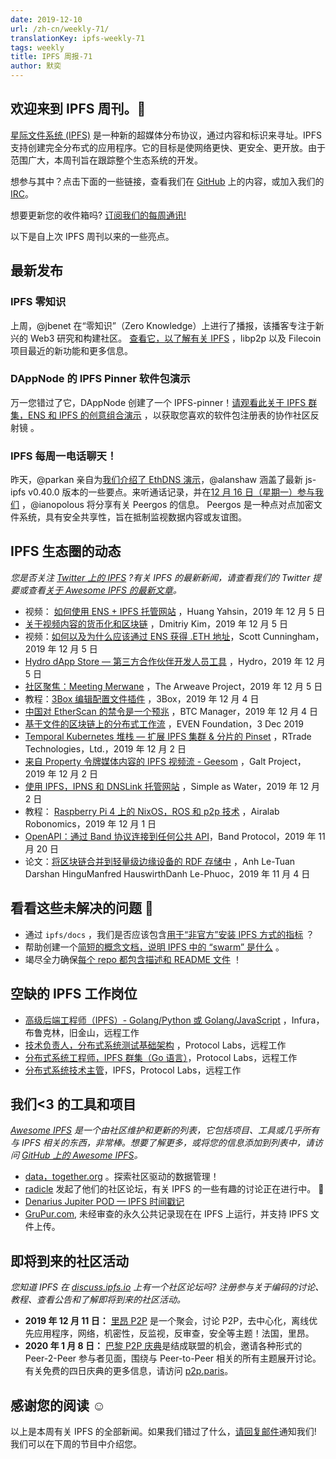 ```yaml
---
date: 2019-12-10
url: /zh-cn/weekly-71/
translationKey: ipfs-weekly-71
tags: weekly
title: IPFS 周报-71
author: 默奕
---
```


## 欢迎来到 IPFS 周刊。👋

[星际文件系统 (IPFS)](https://ipfs.io/) 是一种新的超媒体分布协议，通过内容和标识来寻址。IPFS 支持创建完全分布式的应用程序。它的目标是使网络更快、更安全、更开放。由于范围广大，本周刊旨在跟踪整个生态系统的开发。

想参与其中？点击下面的一些链接，查看我们在 [GitHub](https://github.com/ipfs) 上的内容，或加入我们的 [IRC](https://riot.im/app/#/room/#ipfs:matrix.org)。

想要更新您的收件箱吗? [订阅我们的每周通讯!](http://eepurl.com/gL2Pi5)

以下是自上次 IPFS 周刊以来的一些亮点。

## 最新发布

### IPFS 零知识

上周，@jbenet 在“零知识”（Zero Knowledge）上进行了播报，该播客专注于新兴的 Web3 研究和构建社区。
[查看它，以了解有关 IPFS](https://www.zeroknowledge.fm/106)
，libp2p 以及 Filecoin 项目最近的新功能和更多信息。

### DAppNode 的 IPFS Pinner 软件包演示

万一您错过了它，DAppNode 创建了一个 IPFS-pinner！[请观看此关于 IPFS 群集，ENS 和 IPFS 的创意组合演示](https://www.youtube.com/watch?time_continue=1&v=I2MuNFlVnHo&feature=emb_logo)
，以获取您喜欢的软件包注册表的协作社区反射镜 。

### IPFS 每周一电话聊天！

昨天，@parkan 亲自为[我们介绍了 EthDNS 演示](https://www.youtube.com/watch?v=8S4BJKtu6rk)，@alanshaw 涵盖了最新 js-ipfs v0.40.0 版本的一些要点。来听通话记录，并在[12 月 16 日（星期一）参与我们](https://github.com/ipfs/team-mgmt#-ipfs-weekly-call--formerly-known-as-ipfs-all-hands-call) ，@ianopolous 将分享有关 Peergos 的信息。
Peergos 是一种点对点加密文件系统，具有安全共享性，旨在抵制监视数据内容或友谊图。

## IPFS 生态圈的动态

_您是否关注 [Twitter 上的 IPFS](https://twitter.com/IPFSbot) ?有关 IPFS 的最新新闻，请查看我们的 Twitter 提要或查看[关于 Awesome IPFS 的最新文章](https://awesome.ipfs.io/articles/)。_

- 视频： [如何使用 ENS + IPFS 托管网站](https://www.youtube.com/watch?v=oA4oOY5zgU0&feature=emb_logo) ，Huang Yahsin，2019 年 12 月 5 日
- [关于视频内容的货币化和区块链](https://medium.com/altcoin-magazine/on-video-content-monetization-and-blockchain-eff693c72269) ，Dmitriy Kim，2019 年 12 月 5 日
- 视频：[如何以及为什么应该通过 ENS 获得 .ETH 地址](https://www.narrative.org/post/how-and-why-you-should-get-an-eth-address-with-ens)，Scott Cunningham，2019 年 12 月 5 日
- [Hydro dApp Store — 第三方合作伙伴开发人员工具](https://medium.com/project-hydro/hydro-dapp-store-3rd-party-partner-developer-tools-aa80e8fb467) ，Hydro，2019 年 12 月 5 日
- [社区聚焦：Meeting Merwane](https://medium.com/@arweave/community-spotlight-meeting-merwane-11a3c972e126) ，The Arweave Project，2019 年 12 月 5 日
- 教程：[3Box 编辑配置文件插件](https://medium.com/3box/3box-edit-profile-plugin-8502509a4ff4) ，3Box，2019 年 12 月 4 日
- [中国对 EtherScan 的禁令是一个预兆](https://btcmanager.com/china-ban-etherscan/?q=/china-ban-etherscan/&q=/china-ban-etherscan/) ，BTC Manager，2019 年 12 月 4 日
- [基于文件的区块链上的分布式工作流](https://medium.com/coinmonks/distributed-workflow-on-file-based-blockchain-cbc485cae9f5) ，EVEN Foundation，3 Dec 2019
- [Temporal Kubernetes 堆栈 — 扩展 IPFS 集群 & 分片的 Pinset](https://medium.com/temporal-cloud/temporal-kubernetes-stack-scaling-ipfs-clusters-sharding-the-pinset-15e614ba3003) ，RTrade Technologies，Ltd.，2019 年 12 月 2 日
- [来自 Property 令牌媒体内容的 IPFS 视频流 - Geesom](https://www.youtube.com/watch?v=qF4bk4EvxSw&feature=youtu.be) ，Galt Project，2019 年 12 月 2 日
- [使用 IPFS，IPNS 和 DNSLink 托管网站](https://simpleaswater.com/hosting-website-using-ipfs/) ，Simple as Water，2019 年 12 月 2 日
- 教程： [Raspberry Pi 4 上的 NixOS，ROS 和 p2p 技术](https://www.youtube.com/watch?v=M7XSp-ubCy0&feature=emb_logo) ，Airalab Robonomics，2019 年 12 月 1 日
- [OpenAPI：通过 Band 协议连接到任何公共 API](https://medium.com/bandprotocol/openapi-connect-to-any-public-api-with-band-protocol-5904ed0825c9)，Band Protocol，2019 年 11 月 20 日
- 论文：[将区块链合并到轻量级边缘设备的 RDF 存储中](https://link.springer.com/chapter/10.1007%2F978-3-030-33220-4_27) ，Anh Le-Tuan Darshan HinguManfred HauswirthDanh Le-Phuoc，2019 年 11 月 4 日

## 看看这些未解决的问题 👀

- 通过 <code>ipfs/docs</code> ，我们是否应该包含[用于“非官方”安装 IPFS 方式的指标](https://github.com/ipfs/docs/issues/249) ？
- 帮助创建一个[简短的概念文档，说明 IPFS 中的 “swarm” 是什么](https://github.com/ipfs/docs/issues/112) 。
- 竭尽全力确保[每个 repo 都包含描述和 README 文件](https://github.com/ipfs/docs/issues/55) ！

## 空缺的 IPFS 工作岗位

- [高级后端工程师（IPFS）- Golang/Python 或 Golang/JavaScript](https://consensys.net/open-roles/1965747/) ，Infura，布鲁克林，旧金山，远程工作
- [技术负责人，分布式系统测试基础架构](https://jobs.lever.co/protocol/1ef5b878-573d-44fc-9fe6-c3745597c1fd) ，Protocol Labs，远程工作
- [分布式系统工程师，IPFS 群集（Go 语言）](https://jobs.lever.co/protocol/29207ca7-76a4-470f-b94a-e24244f9adc1)，Protocol Labs，远程工作
- [分布式系统技术主管](https://jobs.lever.co/protocol/9283f9b0-de64-4e1f-a221-5d02b0202198)，IPFS，Protocol Labs，远程工作

## 我们<3 的工具和项目

_[Awesome IPFS](https://awesome.ipfs.io/) 是一个由社区维护和更新的列表，它包括项目、工具或几乎所有与 IPFS 相关的东西，非常棒。想要了解更多，或将您的信息添加到列表中，请访问 [GitHub 上的 Awesome IPFS](https://github.com/ipfs/awesome-ipfs)。_

- [data，together.org](https://datatogether.org/) 。探索社区驱动的数据管理！
- [radicle](https://radicle.community/) 发起了他们的社区论坛，有关 IPFS 的一些有趣的讨论正在进行中。 👀
- [Denarius Jupiter POD — IPFS 时间戳记](https://medium.com/@carsenk/denarius-jupiter-pod-ipfs-timestamping-ae457e7fcd9d)
- [GruPur.com](https://grupur.com/feed.html), 未经审查的永久公共记录现在在 IPFS 上运行，并支持 IPFS 文件上传。

## 即将到来的社区活动

_您知道 IPFS 在 [discuss.ipfs.io](https://discuss.ipfs.io/) 上有一个社区论坛吗? 注册参与关于编码的讨论、教程、查看公告和了解即将到来的社区活动。_

- **2019 年 12 月 11 日：** [里昂 P2P](https://www.meetup.com/France-P2P/events/266104402/) 是一个聚会，讨论 P2P，去中心化，离线优先应用程序，网络，机密性，反监视，反审查，安全等主题！法国，里昂。
- **2020 年 1 月 8 日：** [巴黎 P2P 庆典](https://p2p.paris/en/event/festival-0/)是结成联盟的机会，邀请各种形式的 Peer-2-Peer 参与者见面，围绕与 Peer-to-Peer 相关的所有主题展开讨论。有关免费的四日庆典的更多信息，请访问 [p2p.paris](https://p2p.paris/en/event/festival-0/)。

## 感谢您的阅读 ☺️

以上是本周有关 IPFS 的全部新闻。如果我们错过了什么，[请回复邮件](mailto:newsletter@ipfs.io)通知我们! 我们可以在下周的节目中介绍您。
